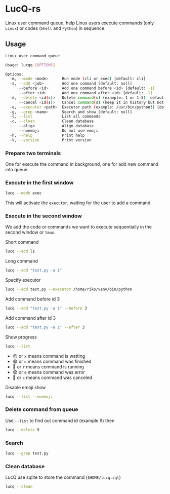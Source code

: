 # LucQ-rs

Linux user command queue, help Linux users execute commands (only `Linux`) or codes (`Shell` and `Python`) in sequence.

## Usage

```bash
Linux user command queue

Usage: lucqq [OPTIONS]

Options:
  -m, --mode <mode>      Run mode (cli or exec) [default: cli]
  -a, --add <job>        Add one command [default: null]
      --before <id>      Add one command before <id> [default: -1]
      --after <id>       Add one command after <id> [default: -1]
  -d, --delete <id(s)>   Delete command(s) (example: 1 or 1-5) [default: null]
      --cancel <id(s)>   Cancel command(s) (keep it in history but not run, example: 1 or 1-5) [default: null]
  -e, --executor <path>  Executor path (example: /usr/bin/python3) [default: null]
  -g, --grep <name>      Search and show [default: null]
  -l, --list             List all commands
  -c, --clean            Clean database
      --align            Align database
      --noemoji          Do not use emoji
  -h, --help             Print help
  -V, --version          Print version
```

### Prepare two terminals

One for execute the command in background, one for add new command into queue.

### Execute in the first window

```bash
lucq --mode exec
```

This will activate the `executor`, waiting for the user to add a command.

### Execute in the second window

We add the code or commands we want to execute sequentially in the second window or `tmux`.

Short command

```bash
lucq --add ls
```

Long command

```bash
lucq --add "test.py -a 1"
```

Specify executor

```bash
lucq --add test.py --executor /home/riko/venv/bin/python
```

Add command before id 3

```bash
lucq --add "test.py -a 1" --before 3
```

Add command after id 3

```bash
lucq --add "test.py -a 1" --after 3
```

Show progress

```bash
lucq --list
```

- 😐 or `x` means command is watting
- 😁 or `o` means command was finished
- 🥵 or `r` means command is running
- 😨 or `e` means command was error
- 🤡 or `c` means command was canceled

Disable emoji show

```bash
lucq --list --noemoji
```

### Delete command from queue

Use `--list` to find out command id (example 9) then

```bash
lucq --delete 9
```

### Search

```bash
lucq --grep test.py
```

### Clean database

LucQ use sqlite to store the command (`$HOME/lucq.sql`)

```bash
lucq --clean
```